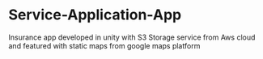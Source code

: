 # Service-Application-App
Insurance app developed in unity with S3 Storage service from Aws cloud and featured with static maps from google maps platform
